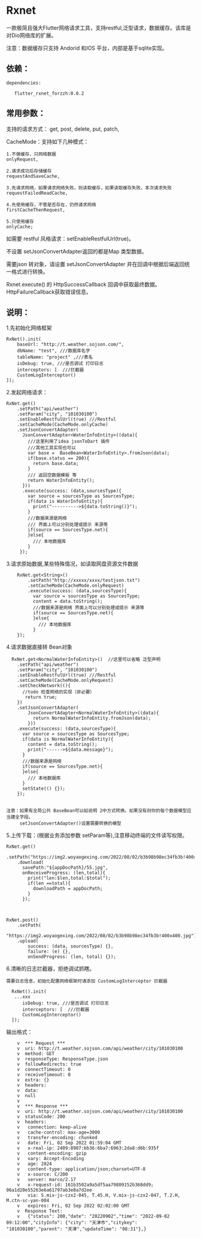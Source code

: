 # Rxnet 

一款极简且强大Flutter网络请求工具，支持restful,泛型请求，数据缓存。该库是对Dio网络库的扩展。

注意：数据缓存只支持 Andorid 和IOS 平台，内部是基于sqlite实现。

## 依赖：

    dependencies:
    
       flutter_rxnet_forzzh:0.0.2


## 常用参数：

支持的请求方式：  get, post, delete, put, patch,

CacheMode：支持如下几种模式：

    1.不做缓存，只网络数据
    onlyRequest,
    
    2.请求成功后存储缓存
    requestAndSaveCache,

    3.先请求网络，如果请求网络失败，则读取缓存，如果读取缓存失败，本次请求失败
    requestFailedReadCache,

    4.先使用缓存，不管是否存在，仍然请求网络
    firstCacheThenRequest,

    5.只使用缓存
    onlyCache;


如需要 restful 风格请求：setEnableRestfulUrl(true)。

不设置 setJsonConvertAdapter返回的都是Map 类型数据。

需要json 转对象，请设置 setJsonConvertAdapter 并在回调中根据后端返回统一格式进行转换。

Rxnet.execute() 的 HttpSuccessCallback 回调中获取最终数据。HttpFailureCallback获取错误信息。




## 说明：
 
 1.先初始化网络框架

    RxNet().init(
        baseUrl: "http://t.weather.sojson.com/",
        dbName: "test", ///数据库名字
        tableName: "project" ,///表名
        isDebug: true, ///是否调试 打印日志
        interceptors: [  ///拦截器
        CustomLogInterceptor()
    ]);
 
 2.发起网络请求：

    RxNet.get()
        .setPath("api/weather")
        .setParam("city", "101030100")
        .setEnableRestfulUrl(true) ///Restful
        .setCacheMode(CacheMode.onlyCache)
        .setJsonConvertAdapter(
          JsonConvertAdapter<WaterInfoEntity>((data){
            ///这里利用了idea jsonToDart 插件
            ///其他工具实现也可以
            var base =  BaseBean<WaterInfoEntity>.fromJson(data);
            if(base.status == 200){
              return base.data;
            }
            /// 返回空数据模板 等
            return WaterInfoEntity();
          }))
          .execute(success: (data,sourcesType){
            var source = sourcesType as SourcesType;
            if(data is WaterInfoEntity){
              print("---------->${data.toString()}");
            }
            ///数据来源是网络
            /// 界面上可以分别处理或提示 来源等
            if(source == SourcesType.net){
            }else{
              /// 本地数据库
            }
         });


 3.请求原始数据,某些特殊情况，如读取网盘资源文件数据



        RxNet.get<String>()
            .setPath("http://xxxxx/xxxx/testjson.txt")
            .setCacheMode(CacheMode.onlyRequest)
            .execute(success: (data,sourcesType){
              var source = sourcesType as SourcesType;
              content = data.toString();
              ///数据来源是网络 界面上可以分别处理或提示 来源等
              if(source == SourcesType.net){
              }else{
                /// 本地数据库
              }
        });


 4.请求数据直接转 Bean对象

      RxNet.get<NormalWaterInfoEntity>()  //这里可以省略 泛型声明
        .setPath("api/weather")
        .setParam("city", "101030100")
        .setEnableRestfulUrl(true) ///Restful
        .setCacheMode(CacheMode.onlyRequest)
        .setCheckNetwork((){
          //todo 检查网络的实现（非必要）
           return true;
        })
        .setJsonConvertAdapter(
            JsonConvertAdapter<NormalWaterInfoEntity>((data){
              return NormalWaterInfoEntity.fromJson(data);
            }))
        .execute(success: (data,sourcesType){
          var source = sourcesType as SourcesType;
          if(data is NormalWaterInfoEntity){
            content = data.toString();
            print("------>${data.message}");
          }
          ///数据来源是网络
          if(source == SourcesType.net){
          }else{
            /// 本地数据库
          }
          setState(() {});
        });

 
    注意：如果有全局公共 BaseBean可以如说明 2中方式转换。如果没有则你的每个数据模型应当建全字段。
         setJsonConvertAdapter()设置需要转换的模型


 5.上传下载：(根据业务添加参数 setParam等),注意移动终端的文件读写权限。

  
    RxNet.get() 
        .setPath("https://img2.woyaogexing.com/2022/08/02/b3b98b98ec34fb3b!400x400.jpg")
        .download(
          savePath:"${appDocPath}/55.jpg",
          onReceiveProgress: (len,total){
            print("len:$len,total:$total");
            if(len ==total){
              downloadPath = appDocPath;
            }
          });

   
  
    RxNet.post()
        .setPath(
            "https://img2.woyaogexing.com/2022/08/02/b3b98b98ec34fb3b!400x400.jpg")
        .upload(
            success: (data, sourcesType) {},
            failure: (e) {},
            onSendProgress: (len, total) {});


   
   6.清晰的日志拦截器，拒绝调试抓瞎。
     
    需要日志信息，初始化配置网络框架时请添加 CustomLogInterceptor 拦截器

      RxNet().init(
       ...xxx
          isDebug: true, ///是否调试 打印日志
          interceptors: [  ///拦截器
          CustomLogInterceptor()
      ]);


   输出格式：
   
        v  *** Request ***
        v  uri: http://t.weather.sojson.com/api/weather/city/101030100
        v  method: GET
        v  responseType: ResponseType.json
        v  followRedirects: true
        v  connectTimeout: 0
        v  receiveTimeout: 0
        v  extra: {}
        v  headers:
        v  data:
        v  null
        v  
        v  *** Response ***
        v  uri: http://t.weather.sojson.com/api/weather/city/101030100
        v  statusCode: 200
        v  headers:
        v   connection: keep-alive
        v   cache-control: max-age=3000
        v   transfer-encoding: chunked
        v   date: Fri, 02 Sep 2022 01:59:04 GMT
        v   x-real-ip: 2409:8907:bb36:6ba7:6963:2da8:d6b:935f
        v   content-encoding: gzip
        v   vary: Accept-Encoding
        v   age: 2824
        v   content-type: application/json;charset=UTF-8
        v   x-source: C/200
        v   server: marco/2.17
        v   x-request-id: 161b3502a9a5df5aa79809152b368dd9; 06a1d20e55263e6a61797ab3e8a7d2ee
        v   via: S.mix-js-czx2-045, T.45.H, V.mix-js-czx2-047, T.2.H, M.ctn-sc-yan-004
        v   expires: Fri, 02 Sep 2022 02:02:00 GMT
        v  Response Text:
        v   {"status": 200,"date": "20220902","time": "2022-09-02 09:12:00","cityInfo": {"city": "天津市","citykey": "101030100","parent": "天津","updateTime": "08:31"},}